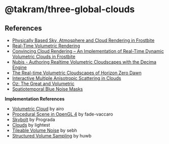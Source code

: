 # @takram/three-global-clouds

## References

- [Physically Based Sky, Atmosphere and Cloud Rendering in Frostbite](https://www.ea.com/frostbite/news/physically-based-sky-atmosphere-and-cloud-rendering)
- [Real-Time Volumetric Rendering](https://patapom.com/topics/Revision2013/Revision%202013%20-%20Real-time%20Volumetric%20Rendering%20Course%20Notes.pdf)
- [Convincing Cloud Rendering – An Implementation of Real-Time Dynamic Volumetric Clouds in Frostbite](https://odr.chalmers.se/items/53d0fe07-df09-4cd1-ae7d-6c05491b52bf)
- [Nubis - Authoring Realtime Volumetric Cloudscapes with the Decima Engine](https://www.guerrilla-games.com/read/nubis-authoring-real-time-volumetric-cloudscapes-with-the-decima-engine)
- [The Real-time Volumetric Cloudscapes of Horizon Zero Dawn](https://www.guerrilla-games.com/read/the-real-time-volumetric-cloudscapes-of-horizon-zero-dawn)
- [Interactive Multiple Anisotropic Scattering in Clouds](https://inria.hal.science/inria-00333007)
- [Oz: The Great and Volumetric](https://www.researchgate.net/publication/262309690_Oz_the_great_and_volumetric)
- [Spatiotemporal Blue Noise Masks](https://research.nvidia.com/publication/2022-07_spatiotemporal-blue-noise-masks)

**Implementation References**

- [Volumetric Cloud](https://www.shadertoy.com/view/3sffzj) by airo
- [Procedural Scene in OpenGL 4](https://github.com/fede-vaccaro/TerrainEngine-OpenGL) by fade-vaccaro
- [Skybolt](https://github.com/Prograda/Skybolt) by Prograda
- [Clouds](https://github.com/lightest/clouds) by lightest
- [Tileable Volume Noise](https://github.com/sebh/TileableVolumeNoise) by sebh
- [Structured Volume Sampling](https://github.com/huwb/volsample) by huwb
